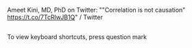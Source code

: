 Ameet Kini, MD, PhD on Twitter: ""Correlation is not causation" https://t.co/7TcRlwJB1Q" / Twitter

##

To view keyboard shortcuts, press question mark